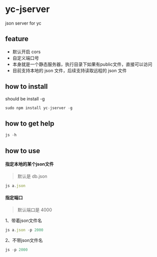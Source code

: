 # yc-jserver
json server for yc

## feature

* 默认开启 cors
* 自定义端口号
* 本身就是一个静态服务器，执行目录下如果有public文件，直接可以访问
* 目前支持本地的 json 文件，后续支持读取远程的 json 文件

## how to install

should be install -g

```javascript
sudo npm install yc-jserver -g
```

## how to get help

```javascript
js -h
```

## how to use

#### 指定本地的某个json文件

> 默认是 db.json

```javascript
js a.json
```

#### 指定端口

> 默认端口是 4000

1、带着json文件名

```javascript
js a.json -p 2000
```

2、不带json文件名


```javascript
js -p 2000
```